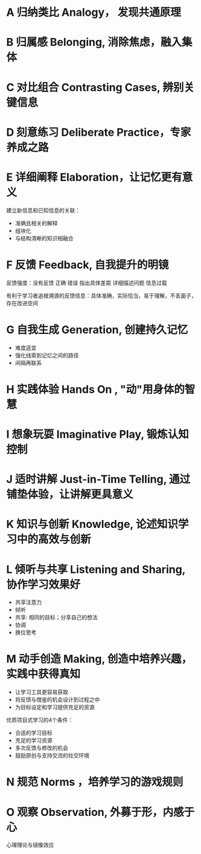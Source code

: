 # A 归纳类比 Analogy， 发现共通原理

# B 归属感 Belonging, 消除焦虑，融入集体

# C 对比组合 Contrasting Cases, 辨别关键信息

# D 刻意练习 Deliberate Practice，专家养成之路

# E 详细阐释 Elaboration，让记忆更有意义
建立新信息和已知信息的关联：
- 准确且相关的解释
- 组块化
- 与结构清晰的知识相融合

# F 反馈 Feedback, 自我提升的明镜

反馈强度：没有反馈 正确 错误 指出具体差距 详细描述问题 信息过载

有利于学习者追根溯源的反馈信息：具体准确，实际恰当，易于理解，不丢面子，存在改进空间

# G 自我生成 Generation, 创建持久记忆

- 难度适宜
- 强化线索到记忆之间的路径
- 间隔再联系

# H 实践体验 Hands On , "动"用身体的智慧

# I 想象玩耍 Imaginative Play, 锻炼认知控制

# J 适时讲解 Just-in-Time Telling, 通过铺垫体验，让讲解更具意义

# K 知识与创新 Knowledge, 论述知识学习中的高效与创新

# L 倾听与共享 Listening and Sharing, 协作学习效果好

- 共享注意力
- 倾听
- 共享: 相同的目标；分享自己的想法
- 协调
- 换位思考

# M 动手创造 Making, 创造中培养兴趣，实践中获得真知

- 让学习工具更容易获取
- 将反馈与借鉴的机会设计到过程之中
- 为目标设定和学习提供充足的资源

优质项目式学习的4个条件：

- 合适的学习目标
- 充足的学习资源
- 多次反馈与修改的机会
- 鼓励原创与支持交流的社交环境

# N 规范 Norms ，培养学习的游戏规则

# O 观察 Observation, 外募于形，内感于心

心理理论与镜像效应
